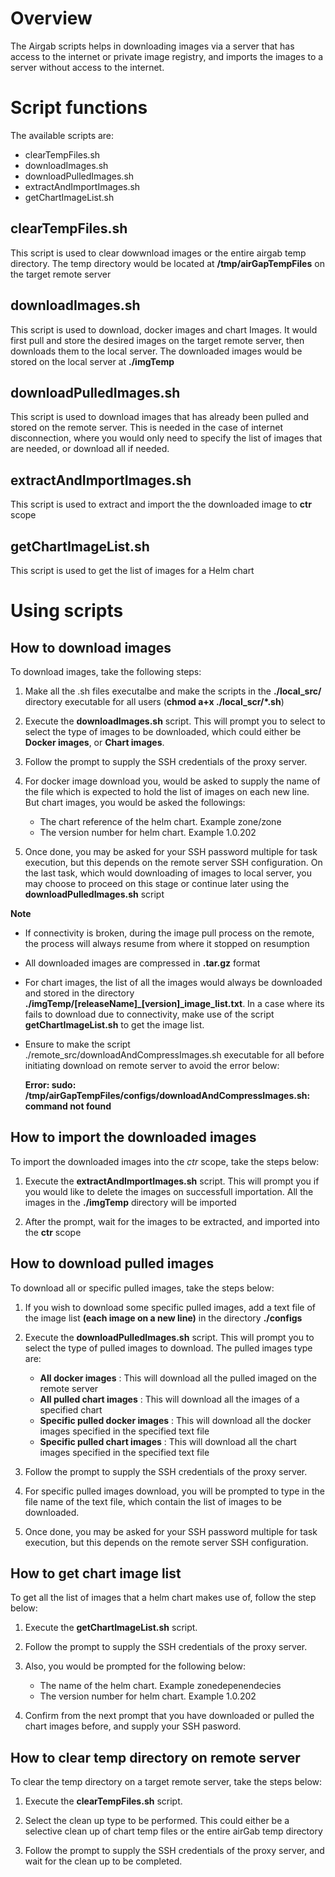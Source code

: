 # Overview 
The Airgab scripts helps in downloading images via a server that has access to the internet or private image registry, and imports the images to a server without access to the internet.

# Script functions
The available scripts are:

 - clearTempFiles.sh
 - downloadImages.sh
 - downloadPulledImages.sh
 - extractAndImportImages.sh
 - getChartImageList.sh

## clearTempFiles.sh
This script is used to clear dowwnload images or the entire airgab temp directory. The temp directory would be located at **/tmp/airGapTempFiles** on the target remote server


## downloadImages.sh
This script is used to download, docker images and chart Images. It would first pull and store the desired images on the target remote server, then downloads them to the local server. The downloaded images would be stored on the local server at **./imgTemp**


## downloadPulledImages.sh
This script is used to download images that has already been pulled and stored on the remote server. This is needed in the case of internet disconnection, where you would only need to specify the list of images that are needed, or download all if needed.

## extractAndImportImages.sh
This script is used to extract and import the the downloaded image to **ctr** scope

## getChartImageList.sh
This script is used to get the list of images for a Helm chart 

# Using scripts

## How to download images
To download images, take the following steps:

 1. Make all the .sh files executalbe and make the scripts in the **./local_src/** directory executable for all users (**chmod a+x ./local_scr/*.sh**)
   
 2. Execute the **downloadImages.sh** script. This will prompt you to select to select the type of images to be downloaded, which could either be **Docker images**, or **Chart images**.
   
 3. Follow the prompt to supply the SSH credentials of the proxy server.
   
 4. For docker image download you, would be asked to supply the name of the file which is expected to hold the list of images on each new line. But chart images, you would be asked the followings:
   
      - The chart reference of the helm chart. Example zone/zone
      - The version number for helm chart. Example 1.0.202

 5. Once done, you may be asked for your SSH password multiple for task execution, but this depends on the remote server SSH configuration. On the last task, which would downloading of images to local server, you may choose to proceed on this stage or continue later using the **downloadPulledImages.sh** script

**Note**
- If connectivity is broken, during the image pull process on the remote, the process will always resume from where it stopped on resumption 
- All downloaded images are compressed in **.tar.gz** format
- For chart images, the list of all the images would always be downloaded and stored in the directory **./imgTemp/[releaseName]_[version]_image_list.txt**. In a case where its fails to download due to connectivity, make use of the script **getChartImageList.sh** to get the image list.
- Ensure to make the script ./remote_src/downloadAndCompressImages.sh executable for all before initiating download on remote server to avoid the error below:
  
  **Error: sudo: /tmp/airGapTempFiles/configs/downloadAndCompressImages.sh: command not found**

## How to import the downloaded images
To import the downloaded images into the *ctr* scope, take the steps below:

 1. Execute the **extractAndImportImages.sh** script. This will prompt you if you would like to delete the images on successfull importation. All the images in the **./imgTemp** directory will be imported

 2. After the prompt, wait for the images to be extracted, and imported into the **ctr** scope


## How to download pulled images
To download all or specific pulled images, take the steps below:
 1. If you wish to download some specific pulled images, add a text file of the image list **(each image on a new line)** in the directory **./configs**

 2. Execute the **downloadPulledImages.sh** script. This will prompt you to select the type of pulled images to download. The pulled images type are:
 
       - **All docker images**              : This will download all the pulled imaged on the remote server
       - **All pulled chart images**        : This will download all the images of a specified chart
       - **Specific pulled docker images**  : This will download all the docker images specified in the specified text file
       - **Specific pulled chart images**   : This will download all the chart images specified in the specified text file

 3. Follow the prompt to supply the SSH credentials of the proxy server.

 4. For specific pulled images download, you will be prompted to type in the file name of the text file, which contain the list of images to be downloaded.

 5. Once done, you may be asked for your SSH password multiple for task execution, but this depends on the remote server SSH configuration. 


## How to get chart image list
To get all the list of images that a helm chart makes use of, follow the step below:

 1. Execute the **getChartImageList.sh** script.
   
 2. Follow the prompt to supply the SSH credentials of the proxy server.

 3. Also, you would be prompted for the following below:
   
      - The name of the helm chart. Example zonedepenendecies
      - The version number for helm chart. Example 1.0.202

 4. Confirm from the next prompt that you have downloaded or pulled the chart images before, and supply your SSH pasword.

 
## How to clear temp directory on remote server
To clear the temp directory on a target remote server, take the steps below:

 1. Execute the **clearTempFiles.sh** script.

 2. Select the clean up type to be performed. This could either be a selective clean up of chart temp files or the entire airGab temp directory
 
 3. Follow the prompt to supply the SSH credentials of the proxy server, and wait for the clean up to be completed.


